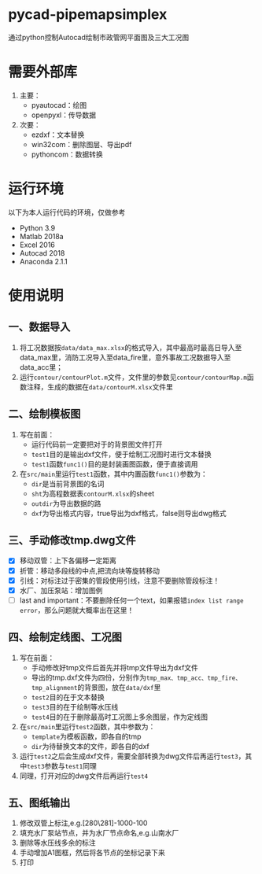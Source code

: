 # pycad-pipemapsimplex
通过python控制Autocad绘制市政管网平面图及三大工况图
# 需要外部库
1. 主要：
    - pyautocad：绘图
    - openpyxl：传导数据
2. 次要：
    - ezdxf：文本替换
    - win32com：删除图层、导出pdf
    - pythoncom：数据转换
# 运行环境
以下为本人运行代码的环境，仅做参考
- Python 3.9
- Matlab 2018a
- Excel 2016
- Autocad 2018 
- Anaconda 2.1.1
# 使用说明
## 一、数据导入
1. 将工况数据按`data/data_max.xlsx`的格式导入，其中最高时最高日导入至data_max里，消防工况导入至data_fire里，意外事故工况数据导入至data_acc里；
2. 运行`contour/contourPlot.m`文件，文件里的参数见`contour/contourMap.m`函数注释，生成的数据在`data/contourM.xlsx`文件里
## 二、绘制模板图
1. 写在前面：
    - 运行代码前一定要把对于的背景图文件打开
    - `test1`目的是输出dxf文件，便于绘制工况图时进行文本替换
    - `test1`函数`func1()`目的是封装画图函数，便于直接调用
2. 在`src/main`里运行`test1`函数，其中内置函数`func1()`参数为：
    - `dir`是当前背景图的名词
    - `sht`为高程数据表`contourM.xlsx`的sheet
    - `outdir`为导出数据的路
    - `dxf`为导出格式内容，true导出为dxf格式，false则导出dwg格式 
## 三、手动修改tmp.dwg文件
- [x] 移动双管：上下各偏移一定距离 
- [x] 折管：移动多段线的中点,把流向块等旋转移动
- [x] 引线：对标注过于密集的管段使用引线，注意不要删除管段标注！ 
- [x] 水厂、加压泵站：增加图例
- [ ] last and important：不要删除任何一个text，如果报错`index list range error`，那么问题就大概率出在这里！
## 四、绘制定线图、工况图
1. 写在前面：
    - 手动修改好tmp文件后首先并将tmp文件导出为dxf文件
    - 导出的tmp.dxf文件为四份，分别作为`tmp_max、tmp_acc、tmp_fire、tmp_alignment`的背景图，放在`data/dxf`里
    - `test2`目的在于文本替换
    - `test3`目的在于绘制等水压线
    - `test4`目的在于删除最高时工况图上多余图层，作为定线图
2. 在`src/main`里运行`test2`函数，其中参数为：
    - `template`为模板函数，即各自的tmp
    - `dir`为待替换文本的文件，即各自的dxf
3. 运行`test2`之后会生成dxf文件，需要全部转换为dwg文件后再运行`test3`，其中`test3`参数与`test1`同理
4. 同理，打开对应的dwg文件后再运行`test4`
## 五、图纸输出
1. 修改双管上标注,e.g.[280\281]-1000-100
2. 填充水厂泵站节点，并为水厂节点命名,e.g.山南水厂
3. 删除等水压线多余的标注
4. 手动增加A1图框，然后将各节点的坐标记录下来
5. 打印